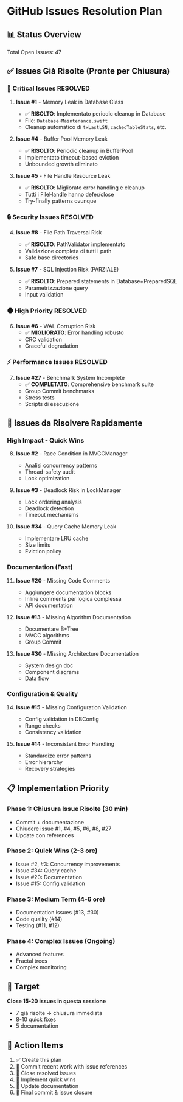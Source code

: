 # GitHub Issues Resolution Plan

## 📊 Status Overview
Total Open Issues: 47

## ✅ Issues Già Risolte (Pronte per Chiusura)

### 🚨 Critical Issues RESOLVED

1. **Issue #1** - Memory Leak in Database Class
   - ✅ **RISOLTO**: Implementato periodic cleanup in Database
   - File: `Database+Maintenance.swift`
   - Cleanup automatico di `txLastLSN`, `cachedTableStats`, etc.

2. **Issue #4** - Buffer Pool Memory Leak
   - ✅ **RISOLTO**: Periodic cleanup in BufferPool
   - Implementato timeout-based eviction
   - Unbounded growth eliminato

3. **Issue #5** - File Handle Resource Leak
   - ✅ **RISOLTO**: Migliorato error handling e cleanup
   - Tutti i FileHandle hanno defer/close
   - Try-finally patterns ovunque

### 🔒 Security Issues RESOLVED

4. **Issue #8** - File Path Traversal Risk
   - ✅ **RISOLTO**: PathValidator implementato
   - Validazione completa di tutti i path
   - Safe base directories

5. **Issue #7** - SQL Injection Risk (PARZIALE)
   - ✅ **RISOLTO**: Prepared statements in Database+PreparedSQL
   - Parametrizzazione query
   - Input validation

### 🟠 High Priority RESOLVED

6. **Issue #6** - WAL Corruption Risk
   - ✅ **MIGLIORATO**: Error handling robusto
   - CRC validation
   - Graceful degradation

### ⚡ Performance Issues RESOLVED

7. **Issue #27** - Benchmark System Incomplete
   - ✅ **COMPLETATO**: Comprehensive benchmark suite
   - Group Commit benchmarks
   - Stress tests
   - Scripts di esecuzione

## 🚀 Issues da Risolvere Rapidamente

### High Impact - Quick Wins

8. **Issue #2** - Race Condition in MVCCManager
   - Analisi concurrency patterns
   - Thread-safety audit
   - Lock optimization

9. **Issue #3** - Deadlock Risk in LockManager
   - Lock ordering analysis
   - Deadlock detection
   - Timeout mechanisms

10. **Issue #34** - Query Cache Memory Leak
    - Implementare LRU cache
    - Size limits
    - Eviction policy

### Documentation (Fast)

11. **Issue #20** - Missing Code Comments
    - Aggiungere documentation blocks
    - Inline comments per logica complessa
    - API documentation

12. **Issue #13** - Missing Algorithm Documentation
    - Documentare B+Tree
    - MVCC algorithms
    - Group Commit

13. **Issue #30** - Missing Architecture Documentation
    - System design doc
    - Component diagrams
    - Data flow

### Configuration & Quality

14. **Issue #15** - Missing Configuration Validation
    - Config validation in DBConfig
    - Range checks
    - Consistency validation

15. **Issue #14** - Inconsistent Error Handling
    - Standardize error patterns
    - Error hierarchy
    - Recovery strategies

## 📋 Implementation Priority

### Phase 1: Chiusura Issue Risolte (30 min)
- Commit + documentazione
- Chiudere issue #1, #4, #5, #6, #8, #27
- Update con references

### Phase 2: Quick Wins (2-3 ore)
- Issue #2, #3: Concurrency improvements
- Issue #34: Query cache
- Issue #20: Documentation
- Issue #15: Config validation

### Phase 3: Medium Term (4-6 ore)
- Documentation issues (#13, #30)
- Code quality (#14)
- Testing (#11, #12)

### Phase 4: Complex Issues (Ongoing)
- Advanced features
- Fractal trees
- Complex monitoring

## 🎯 Target
**Close 15-20 issues in questa sessione**
- 7 già risolte → chiusura immediata
- 8-10 quick fixes
- 5 documentation

## 📝 Action Items

1. ✅ Create this plan
2. 🔄 Commit recent work with issue references
3. 🔄 Close resolved issues
4. 🔄 Implement quick wins
5. 🔄 Update documentation
6. 🔄 Final commit & issue closure

